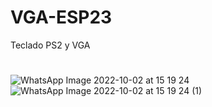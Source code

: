 # VGA-ESP23
Teclado PS2 y VGA
#
![WhatsApp Image 2022-10-02 at 15 19 24](https://user-images.githubusercontent.com/82680610/193469661-3c8b9312-8b35-42ec-8664-ec53344068d9.jpeg)
![WhatsApp Image 2022-10-02 at 15 19 24 (1)](https://user-images.githubusercontent.com/82680610/193469660-81b6fbb1-94fd-454d-ac61-954c286e20e6.jpeg)
